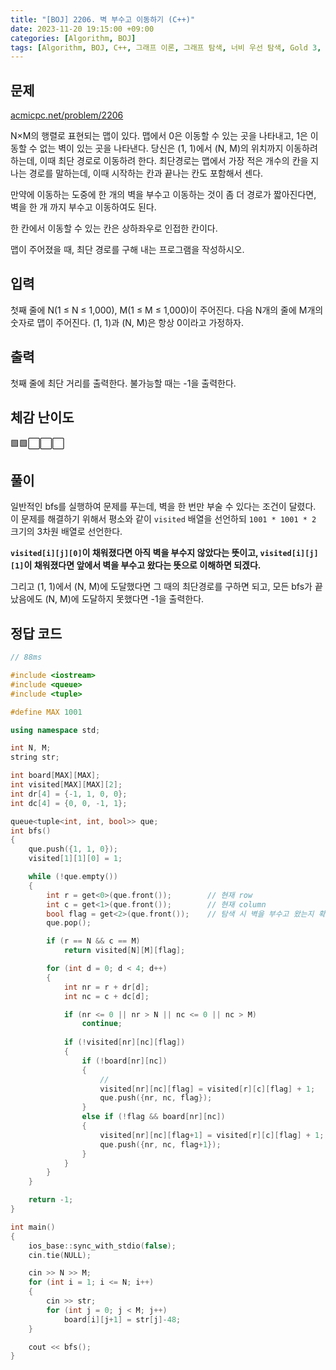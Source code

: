 ```yaml
---
title: "[BOJ] 2206. 벽 부수고 이동하기 (C++)"
date: 2023-11-20 19:15:00 +09:00
categories: [Algorithm, BOJ]
tags: [Algorithm, BOJ, C++, 그래프 이론, 그래프 탐색, 너비 우선 탐색, Gold 3, CLASS 4]
---
```

## **문제**
[acmicpc.net/problem/2206](https://www.acmicpc.net/problem/2206)
<br>

N×M의 행렬로 표현되는 맵이 있다. 맵에서 0은 이동할 수 있는 곳을 나타내고, 1은 이동할 수 없는 벽이 있는 곳을 나타낸다. 당신은 (1, 1)에서 (N, M)의 위치까지 이동하려 하는데, 이때 최단 경로로 이동하려 한다. 최단경로는 맵에서 가장 적은 개수의 칸을 지나는 경로를 말하는데, 이때 시작하는 칸과 끝나는 칸도 포함해서 센다.

만약에 이동하는 도중에 한 개의 벽을 부수고 이동하는 것이 좀 더 경로가 짧아진다면, 벽을 한 개 까지 부수고 이동하여도 된다.

한 칸에서 이동할 수 있는 칸은 상하좌우로 인접한 칸이다.

맵이 주어졌을 때, 최단 경로를 구해 내는 프로그램을 작성하시오.
<br>

## **입력**
첫째 줄에 N(1 ≤ N ≤ 1,000), M(1 ≤ M ≤ 1,000)이 주어진다. 다음 N개의 줄에 M개의 숫자로 맵이 주어진다. (1, 1)과 (N, M)은 항상 0이라고 가정하자.
<br>

## **출력**
첫째 줄에 최단 거리를 출력한다. 불가능할 때는 -1을 출력한다.
<br>

## **체감 난이도**
🟩🟩⬜⬜⬜
<br>

## **풀이**
일반적인 bfs를 실행하여 문제를 푸는데, 벽을 한 번만 부술 수 있다는 조건이 달렸다. 이 문제를 해결하기 위해서 평소와 같이 `visited` 배열을 선언하되 `1001 * 1001 * 2` 크기의 3차원 배열로 선언한다.

**`visited[i][j][0]`이 채워졌다면 아직 벽을 부수지 않았다는 뜻이고, `visited[i][j][1]`이 채워졌다면 앞에서 벽을 부수고 왔다는 뜻으로 이해하면 되겠다.**

그리고 (1, 1)에서 (N, M)에 도달했다면 그 때의 최단경로를 구하면 되고, 모든 bfs가 끝났음에도 (N, M)에 도달하지 못했다면 -1을 출력한다.
<br>

## **정답 코드**
```c++
// 88ms

#include <iostream>
#include <queue>
#include <tuple>

#define MAX 1001

using namespace std;

int N, M;
string str;

int board[MAX][MAX];
int visited[MAX][MAX][2];
int dr[4] = {-1, 1, 0, 0};
int dc[4] = {0, 0, -1, 1};

queue<tuple<int, int, bool>> que;
int bfs()
{
    que.push({1, 1, 0});
    visited[1][1][0] = 1;

    while (!que.empty())
    {
        int r = get<0>(que.front());        // 현재 row
        int c = get<1>(que.front());        // 현재 column
        bool flag = get<2>(que.front());    // 탐색 시 벽을 부수고 왔는지 확인
        que.pop();

        if (r == N && c == M)
            return visited[N][M][flag];

        for (int d = 0; d < 4; d++)
        {
            int nr = r + dr[d];
            int nc = c + dc[d];

            if (nr <= 0 || nr > N || nc <= 0 || nc > M)
                continue;
            
            if (!visited[nr][nc][flag])
            {
                if (!board[nr][nc])
                {
                    //
                    visited[nr][nc][flag] = visited[r][c][flag] + 1;
                    que.push({nr, nc, flag});
                }
                else if (!flag && board[nr][nc])
                {
                    visited[nr][nc][flag+1] = visited[r][c][flag] + 1;
                    que.push({nr, nc, flag+1});
                }
            }
        }
    }

    return -1;
}

int main()
{
    ios_base::sync_with_stdio(false);
    cin.tie(NULL);

    cin >> N >> M;
    for (int i = 1; i <= N; i++)
    {
        cin >> str;
        for (int j = 0; j < M; j++)
            board[i][j+1] = str[j]-48;
    }

    cout << bfs();
}
```